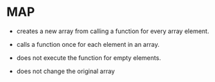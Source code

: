 # MAP

* creates a new array from calling a function for every array element.

* calls a function once for each element in an array.

* does not execute the function for empty elements.

* does not change the original array
